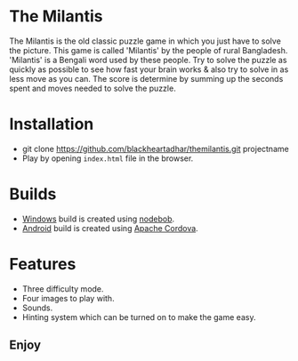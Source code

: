 # The Milantis

The Milantis is the old classic puzzle game in which you just have to solve the picture. This game is called 'Milantis' by the people of rural Bangladesh. 'Milantis' is a Bengali word used by these people. Try to solve the puzzle as quickly as possible to see how fast your brain works & also try to solve in as less move as you can. The score is determine by summing up the seconds spent and moves needed to solve the puzzle.

# Installation

* git clone https://github.com/blackheartadhar/themilantis.git projectname
* Play by opening `index.html` file in the browser.

# Builds

* [Windows](http://goo.gl/iwI3bo) build is created using [nodebob](https://github.com/geo8bit/nodebob).
* [Android](http://goo.gl/8e1lEu) build is created using [Apache Cordova](https://cordova.apache.org/).

# Features

* Three difficulty mode.
* Four images to play with.
* Sounds.
* Hinting system which can be turned on to make the game easy.

## Enjoy